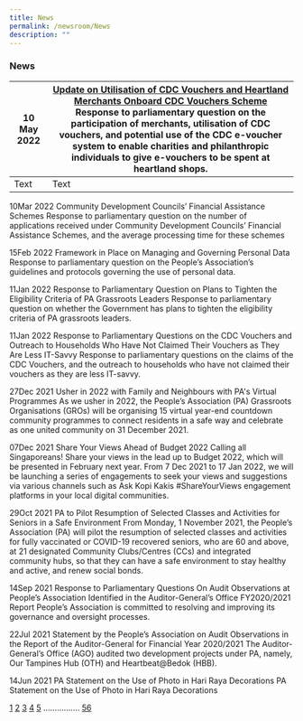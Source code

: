```yaml
---
title: News
permalink: /newsroom/News
description: ""
---
```

### News




| 10 May 2022 | [Update on Utilisation of CDC Vouchers and Heartland Merchants Onboard CDC Vouchers Scheme](//) <br>Response to parliamentary question on the participation of merchants, utilisation of CDC vouchers, and potential use of the CDC e-voucher system to enable charities and philanthropic individuals to give e-vouchers to be spent at heartland shops.  |
| -------- | -------- |
| Text     | Text     | 



10Mar 2022
Community Development Councils’ Financial Assistance Schemes
Response to parliamentary question on the number of applications received under Community Development Councils’ Financial Assistance Schemes, and the average processing time for these schemes

15Feb 2022
Framework in Place on Managing and Governing Personal Data
Response to parliamentary question on the People’s Association’s guidelines and protocols governing the use of personal data.

11Jan 2022
Response to Parliamentary Question on Plans to Tighten the Eligibility Criteria of PA Grassroots Leaders
Response to parliamentary question on whether the Government has plans to tighten the eligibility criteria of PA grassroots leaders.

11Jan 2022
Response to Parliamentary Questions on the CDC Vouchers and Outreach to Households Who Have Not Claimed Their Vouchers as They Are Less IT-Savvy
Response to parliamentary questions on the claims of the CDC Vouchers, and the outreach to households who have not claimed their vouchers as they are less IT-savvy.

27Dec 2021
Usher in 2022 with Family and Neighbours with PA's Virtual Programmes
As we usher in 2022, the People’s Association (PA) Grassroots Organisations (GROs) will be organising 15 virtual year-end countdown community programmes to connect residents in a safe way and celebrate as one united community on 31 December 2021.

07Dec 2021
Share Your Views Ahead of Budget 2022
Calling all Singaporeans! Share your views in the lead up to Budget 2022, which will be presented in February next year. From 7 Dec 2021 to 17 Jan 2022, we will be launching a series of engagements to seek your views and suggestions via various channels such as Ask Kopi Kakis #ShareYourViews engagement platforms in your local digital communities.

29Oct 2021
PA to Pilot Resumption of Selected Classes and Activities for Seniors in a Safe Environment
From Monday, 1 November 2021, the People’s Association (PA) will pilot the resumption of selected classes and activities for fully vaccinated or COVID-19 recovered seniors, who are 60 and above, at 21 designated Community Clubs/Centres (CCs) and integrated community hubs, so that they can have a safe environment to stay healthy and active, and renew social bonds.

14Sep 2021
Response to Parliamentary Questions On Audit Observations at People’s Association Identified in the Auditor-General’s Office FY2020/2021 Report
People’s Association is committed to resolving and improving its governance and oversight processes.

22Jul 2021
Statement by the People’s Association on Audit Observations in the Report of the Auditor-General for Financial Year 2020/2021
The Auditor-General’s Office (AGO) audited two development projects under PA, namely, Our Tampines Hub (OTH) and Heartbeat@Bedok (HBB).

14Jun 2021
PA Statement on the Use of Photo in Hari Raya Decorations
PA Statement on the Use of Photo in Hari Raya Decorations

[1](/permalink)      [2](/permalink)    [3]() [4]() [5]() ................  [56]()